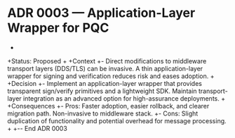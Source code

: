 # ADR 0003 — Application-Layer Wrapper for PQC
+
+Status: Proposed
+
+Context
+- Direct modifications to middleware transport layers (DDS/TLS) can be invasive. A thin application-layer wrapper for signing and verification reduces risk and eases adoption.
+
+Decision
+- Implement an application-layer wrapper that provides transparent sign/verify primitives and a lightweight SDK. Maintain transport-layer integration as an advanced option for high-assurance deployments.
+
+Consequences
+- Pros: Faster adoption, easier rollback, and clearer migration path. Non-invasive to middleware stack.
+- Cons: Slight duplication of functionality and potential overhead for message processing.
+
+-- End ADR 0003
